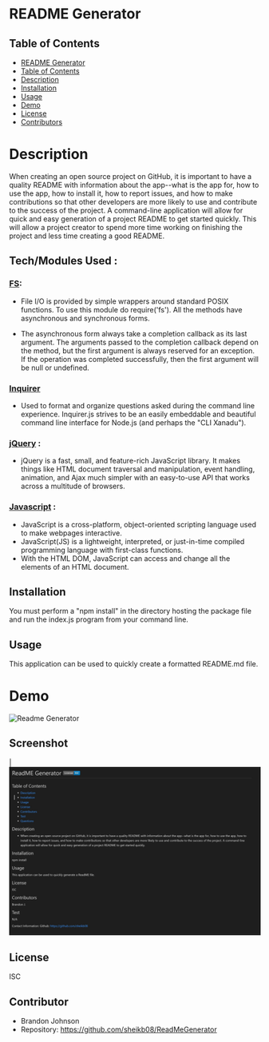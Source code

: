 # README Generator

## Table of Contents
  - [README Generator](#readme-generator)
  - [Table of Contents](#table-of-contents)
  - [Description](#description)
  - [Installation](#installation)
  - [Usage](#usage)
  - [Demo](#demo)
  - [License](#license)
  - [Contributors](#contributors)

# Description
When creating an open source project on GitHub, it is important to have a quality README with information about the app--what is the app for, how to use the app, how to install it, how to report issues, and how to make contributions so that other developers are more likely to use and contribute to the success of the project. A command-line application will allow for quick and easy generation of a project README to get started quickly. This will allow a project creator to spend more time working on finishing the project and less time creating a good README.

## Tech/Modules Used :

### [FS](https://nodejs.dev/learn/the-nodejs-fs-module):
* File I/O is provided by simple wrappers around standard POSIX functions. To use this module do require('fs'). All the methods have asynchronous and synchronous forms.

* The asynchronous form always take a completion callback as its last argument. The arguments passed to the completion callback depend on the method, but the first argument is always reserved for an exception. If the operation was completed successfully, then the first argument will be null or undefined.

### [Inquirer](https://www.npmjs.com/package/inquirer)
* Used to format and organize questions asked during the command line experience. Inquirer.js strives to be an easily embeddable and beautiful command line interface for Node.js (and perhaps the "CLI Xanadu").


### [jQuery](https://jquery.com/) : 
* jQuery is a fast, small, and feature-rich JavaScript library. It makes things like HTML document traversal and manipulation, event handling, animation, and Ajax much simpler with an easy-to-use API that works across a multitude of browsers.

### [Javascript](https://developer.mozilla.org/en-US/docs/Web/JavaScript) : 
* JavaScript is a cross-platform, object-oriented scripting language used to make webpages interactive.
* JavaScript(JS) is a lightweight, interpreted, or just-in-time compiled programming language with first-class functions. 
* With the HTML DOM, JavaScript can access and change all the elements of an HTML document.

## Installation 
You must perform a "npm install" in the directory hosting the package file and run the index.js program from your command line.

## Usage 
This application can be used to quickly create a formatted README.md file.

# Demo
![Readme Generator](images/demo.gif)

## Screenshot  
|![Command Line Screenshot](images/screen.JPG) 

## License
ISC

## Contributor
* Brandon Johnson
* Repository: https://github.com/sheikb08/ReadMeGenerator

